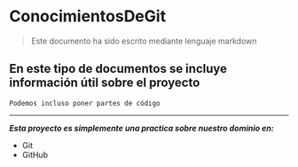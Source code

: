 # ConocimientosDeGit

> Este documento ha sido escrito mediante lenguaje markdown

## En este tipo de documentos se incluye información útil sobre el proyecto
    Podemos incluso poner partes de código
---
***Esta proyecto es simplemente una practica sobre nuestro dominio en:***
- Git
- GitHub
